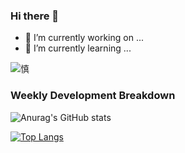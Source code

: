 ### Hi there 👋
- 🔭 I’m currently working on ...
- 🌱 I’m currently learning ...

![慎](https://img.wanyx.com/upload/hero/big98002.jpg)

### Weekly Development Breakdown

![Anurag's GitHub stats](https://github-readme-stats.vercel.app/api?username=fengjinlong&show_icons=true&theme=cobalt)

[![Top Langs](https://github-readme-stats.vercel.app/api/top-langs/?username=fengjinlong&hide=java,html)](https://github.com/anuraghazra/github-readme-stats)



